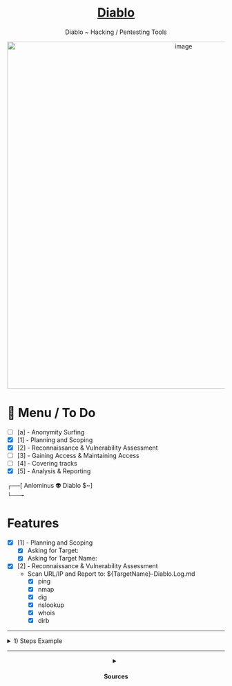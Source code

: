 <div align="center">

# [Diablo](https://github.com/Anlominus/Diablo)
Diablo ~ Hacking / Pentesting Tools

<img width="801" alt="image" src="https://user-images.githubusercontent.com/51442719/170010336-39176f7e-b5dc-4f31-81ca-4b4144e6938c.png">

</div>

# 📜 Menu / To Do

- [ ] [a] - Anonymity Surfing
- [x] [1] - Planning and Scoping
- [x] [2] - Reconnaissance & Vulnerability Assessment
- [ ] [3] - Gaining Access & Maintaining Access
- [ ] [4] - Covering tracks
- [x] [5] - Analysis & Reporting

┌──[ Anlominus 👽 Diablo $~]  
└──╼  

# Features
- [x] [1] - Planning and Scoping
  - [x] Asking for Target: 
  - [x] Asking for Target Name: 

- [x] [2] - Reconnaissance & Vulnerability Assessment
  - Scan URL/IP and Report to: ${TargetName}-Diablo.Log.md
    - [x] ping
    - [x] nmap
    - [x] dig
    - [x] nslookup
    - [x] whois
    - [x] dirb

---

<details>
  <summary>
  1) Steps Example
  </summary>

# Reconnaissance
- The observation stage:
  - attackers typically assess the situation from the outside-in, in order to identify both targets and tactics for the attack.

# Intrusion
- Based on what the attackers discovered in the reconnaissance phase, they’re able to get into your systems:
  - often leveraging malware or security vulnerabilities.

# Exploitation
- The act of exploiting vulnerabilities, and delivering malicious code onto the system, in order to get a better foothold.

# Privilege Escalation
- Attackers often need more privileges on a system to get access to more data and permissions:
  - for this, they need to escalate their privileges often to an Admin.

# Lateral Movement
- Once they’re in the system, attackers can move laterally to other systems and accounts in order to gain more leverage:
  - whether that’s higher permissions, more data, or greater access to systems.

# Obfuscation / Anti-forensics
- In order to successfully pull off a cyberattack, attackers need to cover their tracks, and in this stage they often lay false trails, compromise data, and clear logs to confuse and/or slow down any forensics team.

# Denial of Service
- Disruption of normal access for users and systems, in order to stop the attack from being monitored, tracked, or blocked

# Exfiltration
- The extraction stage:
  - getting data out of the compromised system.

</details>


---

<details>
  <summary align="center">
    <h4> Sources </h4>
  </summary>

- Inspirational tools
  - as Anonymity Surfing
  - pl Planning
  - sv Scanning Vulnerability
  - ga Gaining Access
  - ma Maintaining Access
  - ct Covering tracks
  - an Analysis
  - rp Reporting
    - [PeTeReport](https://github.com/1modm/petereport)
    - [PwnDoc](https://github.com/pwndoc/pwndoc)

  - Tools:
    - [HacKing](https://github.com/Anlominus/HacKing)
    - [PenTest](https://github.com/Anlominus/PenTest)
    - [LALIN](https://github.com/screetsec/LALIN)

  - Cheat Sheets:
    - [CheatSheets](https://github.com/Anlominus/CheatSheets)


</details>

